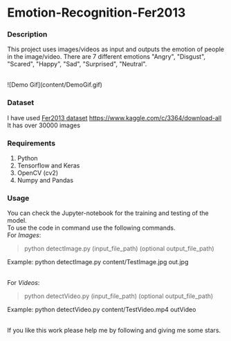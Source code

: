 # Emotion-Recognition-Fer2013

### Description
This project uses images/videos as input and outputs the emotion of people in the image/video. There are 7 different emotions "Angry", "Disgust", "Scared", "Happy", "Sad", "Surprised", "Neutral".

<br>
![Demo Gif](content/DemoGif.gif)

### Dataset
I have used [Fer2013 dataset](https://www.kaggle.com/c/3364/download-all) https://www.kaggle.com/c/3364/download-all
<br>It has over 30000 images

### Requirements
1. Python
2. Tensorflow and Keras
3. OpenCV (cv2)
4. Numpy and Pandas

### Usage
You can check the Jupyter-notebook for the training and testing of the model.<br>
To use the code in command use the following commands.
<br> For *Images*:

> python detectImage.py (input_file_path) (optional output_file_path)

Example: python detectImage.py content/TestImage.jpg out.jpg

<br> For *Videos*:
> python detectVideo.py (input_file_path) (optional output_file_path)

Example: python detectVideo.py content/TestVideo.mp4 outVideo

<br>
If you like this work please help me by following and giving me some stars.


